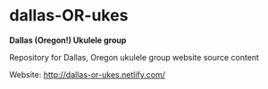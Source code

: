 # dallas-OR-ukes

**Dallas (Oregon!) Ukulele group**

Repository for Dallas, Oregon ukulele group website source content

Website: http://dallas-or-ukes.netlify.com/
